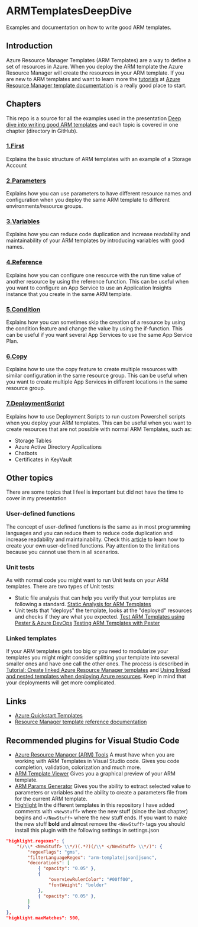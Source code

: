 # ARMTemplatesDeepDive
Examples and documentation on how to write good ARM templates. 
## Introduction
Azure Resource Manager Templates (ARM Templates) are a way to define a set of resources in Azure. When you deploy the ARM template the Azure Resource Manager will create the resources in your ARM template.
If you are new to ARM templates and want to learn more the [tutorials](http://aka.ms/justlearnarm) at [Azure Resource Manager template documentation](https://docs.microsoft.com/en-us/azure/azure-resource-manager/templates/) is a really good place to start.

## Chapters
This repo is a source for all the examples used in the presentation [Deep dive into writing good ARM templates](https://sessionize.com/s/nils-hedstrom/deep_dive_into_writing_good_arm_tem/24411) and each topic is covered in one chapter (directory in GitHub).
### [1.First](https://github.com/nilshedstrom/ARMTemplatesDeepDive/tree/master/1.First)
Explains the basic structure of ARM templates with an example of a Storage Account

### [2.Parameters](https://github.com/nilshedstrom/ARMTemplatesDeepDive/tree/master/2.Parameters)
Explains how you can use parameters to have different resource names and configuration when you deploy the same ARM template to different environments/resource groups.

### [3.Variables](https://github.com/nilshedstrom/ARMTemplatesDeepDive/tree/master/3.Variables)
Explains how you can reduce code duplication and increase readability and maintainability of your ARM templates by introducing variables with good names.

### [4.Reference](https://github.com/nilshedstrom/ARMTemplatesDeepDive/tree/master/4.Reference)
Explains how you can configure one resource with the run time value of another resource by using the reference function. This can be useful when you want to configure an App Service to use an Application Insights instance that you create in the same ARM template.

### [5.Condition](https://github.com/nilshedstrom/ARMTemplatesDeepDive/tree/master/5.Condition)
Explains how you can sometimes skip the creation of a resource by using the condition feature and change the value by using the if-function. This can be useful if you want several App Services to use the same App Service Plan.

### [6.Copy](https://github.com/nilshedstrom/ARMTemplatesDeepDive/tree/master/6.Copy)
Explains how to use the copy feature to create multiple resources with similar configuration in the same resource group. This can be useful when you want to create multiple App Services in different locations in the same resource group.

### [7.DeploymentScript](https://github.com/nilshedstrom/ARMTemplatesDeepDive/tree/master/7.DeploymentScript)
Explains how to use Deployment Scripts to run custom Powershell scripts when you deploy your ARM templates. This can be useful when you want to create resources that are not possible with normal ARM Templates, such as: 
* Storage Tables
* Azure Active Directory Applications
* Chatbots
* Certificates in KeyVault

## Other topics
There are some topics that I feel is important but did not have the time to cover in my presentation
### User-defined functions
The concept of user-defined functions is the same as in most programming languages and you can reduce them to reduce code duplication and increase readability and maintainability. 
Check this [article](https://docs.microsoft.com/en-us/azure/azure-resource-manager/templates/template-user-defined-functions) to learn how to create your own user-defined functions. Pay attention to the limitations because you cannot use them in all scenarios.
### Unit tests
As with normal code you might want to run Unit tests on your ARM templates. There are two types of Unit tests:
* Static file analysis that can help you verify that your templates are following a standard. [Static Analysis for ARM Templates](https://aka.ms/arm-ttk)
* Unit tests that "deploys" the template, looks at the "deployed" resources and checks if they are what you expected. 
[Test ARM Templates using Pester & Azure DevOps](https://medium.com/charot/test-arm-templates-using-pester-azure-devops-837b5006c30c)
[Testing ARM Templates with Pester](https://platform.deloitte.com.au/articles/testing-arm-templates-with-pester)
### Linked templates
If your ARM templates gets too big or you need to modularize your templates you might might consider splitting your template into several smaller ones and have one call the other ones. The process is described in  [Tutorial: Create linked Azure Resource Manager templates](https://docs.microsoft.com/en-us/azure/azure-resource-manager/templates/template-tutorial-create-linked-templates) and [Using linked and nested templates when deploying Azure resources](https://docs.microsoft.com/en-us/azure/azure-resource-manager/templates/linked-templates). Keep in mind that your deployments will get more complicated.

## Links
- [Azure Quickstart Templates](https://azure.microsoft.com/en-us/resources/templates/)
- [Resource Manager template reference documentation](https://docs.microsoft.com/en-us/azure/templates/)

## Recommended plugins for Visual Studio Code
* [Azure Resource Manager (ARM) Tools](https://marketplace.visualstudio.com/items?itemName=msazurermtools.azurerm-vscode-tools)
A must have when you are working with ARM Templates in Visual Studio code. Gives you code completion, validation, colorization and much more.
* [ARM Template Viewer](https://marketplace.visualstudio.com/items?itemName=msazurermtools.azurerm-vscode-tools)
Gives you a graphical preview of your ARM template.
* [ARM Params Generator](https://marketplace.visualstudio.com/items?itemName=msazurermtools.azurerm-vscode-tools)
Gives you the ability to extract selected value to parameters or variables and the ability to create a parameters file from for the current ARM template.
* [Highlight](https://marketplace.visualstudio.com/items?itemName=fabiospampinato.vscode-highlight)
In the different templates in this repository I have added comments with `<NewStuff>` where the new stuff (since the last chapter) begins and `</NewStuff>` where the new stuff ends.
If you want to make the new stuff **bold** and almost remove the `<NewStuff>` tags you should install this plugin with the following settings in settings.json

```json
"highlight.regexes": {
    "(/\\* <NewStuff> \\*/)(.*?)(/\\* </NewStuff> \\*/)": {
        "regexFlags": "gms",
        "filterLanguageRegex": "arm-template|json|jsonc",
        "decorations": [
            { "opacity": "0.05" },
            {
                "overviewRulerColor": "#00ff00",
                "fontWeight": "bolder"
            },
            { "opacity": "0.05" },
        ]
        }
},
"highlight.maxMatches": 500,
```
